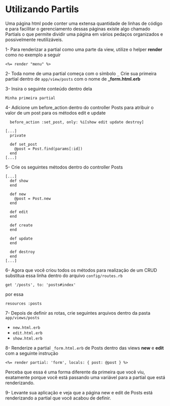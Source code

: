 # Utilizando Partils

Uma página html pode conter uma extensa quantidade de linhas de código e para facilitar o gerenciamento dessas páginas existe algo chamado Partials o que permite dividir uma página em vários pedaços organizados e possivelmente reutilizáveis.



1- Para renderizar a partial como uma parte da view, utilize o helper **render** como no exemplo a seguir

```
<%= render "menu" %>
```



2- Toda nome de uma partial começa com o símbolo `_` 
Crie sua primeira partial dentro de `app/view/posts` com o nome de **_form.html.erb**



3- Insira o seguinte conteúdo dentro dela

```
Minha primeira partial
```



4- Adicione um before_action dentro do controller Posts para atribuir o valor de um post para os métodos edit e update

```
  before_action :set_post, only: %i[show edit update destroy]
  
[...]
  private

  def set_post
    @post = Post.find(params[:id])
  end
[...]
```



5- Crie os seguintes métodos dentro do controller Posts

```
[...]
  def show
  end
  
  def new
    @post = Post.new
  end

  def edit
  end

  def create
  end

  def update
  end

  def destroy
  end
[...]
```



6- Agora que você criou todos os métodos para realização de um CRUD substitua essa linha dentro do arquivo `config/routes.rb`

```
get '/posts', to: 'posts#index'
```

por essa

```
resources :posts
```

7- Depois de definir as rotas, crie seguintes arquivos dentro da pasta `app/views/posts`

* `new.html.erb`
* `edit.html.erb`
* `show.html.erb`

8- Renderize a partial `_form.html.erb` de Posts dentro das views **new** e **edit** com a seguinte instrução

```
<%= render partial: 'form', locals: { post: @post } %>
```

Perceba que essa é uma forma diferente da primeira que você viu, exatamente porque você está passando uma variável para a partial que está renderizando.

9- Levante sua aplicação e veja que a página new e edit de Posts está renderizando a partial que você acabou de definir.